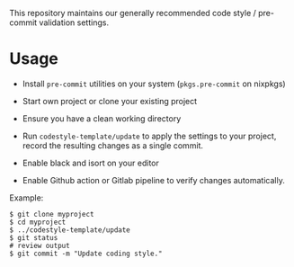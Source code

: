 This repository maintains our generally recommended code style / pre-commit validation settings.

# Usage

* Install `pre-commit` utilities on your system (`pkgs.pre-commit` on nixpkgs)

* Start own project or clone your existing project

* Ensure you have a clean working directory

* Run `codestyle-template/update` to apply the settings to your project, record the resulting changes as a single commit.

* Enable black and isort on your editor

* Enable Github action or Gitlab pipeline to verify changes automatically.

Example:

```console 
$ git clone myproject
$ cd myproject
$ ../codestyle-template/update
$ git status
# review output
$ git commit -m "Update coding style."
```
